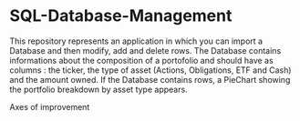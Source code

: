 # SQL-Database-Management

This repository represents an application in which you can import a Database and then modify, add and delete rows. The Database contains informations about the composition of a portofolio and should have as columns : the ticker, the type of asset (Actions, Obligations, ETF and Cash) and the amount owned. If the Database contains rows, a PieChart showing the portfolio breakdown by asset type appears.

Axes of improvement
